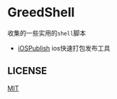 # GreedShell

收集的一些实用的`shell`脚本

* [iOSPublish](iOSPublish) ios快速打包发布工具

## LICENSE

[MIT](LICENSE)
